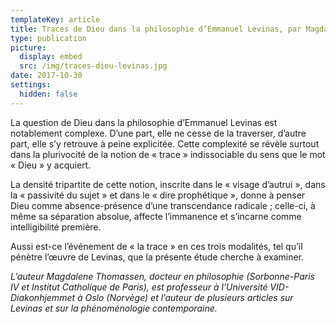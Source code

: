 ```yaml
---
templateKey: article
title: Traces de Dieu dans la philosophie d’Emmanuel Levinas, par Magdalene Thomassen
type: publication
picture:
  display: embed
  src: /img/traces-dieu-levinas.jpg
date: 2017-10-30
settings:
  hidden: false
---
```

La question de Dieu dans la philosophie d’Emmanuel Levinas est notablement complexe. D’une part, elle ne cesse de la traverser, d’autre part, elle s’y retrouve à peine explicitée. Cette complexité se révèle surtout dans la plurivocité de la notion de « trace » indissociable du sens que le mot « Dieu » y acquiert. 

La densité tripartite de cette notion, inscrite dans le « visage d’autrui », dans la « passivité du sujet » et dans le « dire prophétique », donne à penser Dieu comme absence-présence d’une transcendance radicale ; celle-ci, à même sa séparation absolue, affecte l’immanence et s’incarne comme intelligibilité première. 

Aussi est-ce l’événement de « la trace » en ces trois modalités, tel qu’il pénètre l’œuvre de Levinas, que la présente étude cherche à examiner.

*L’auteur Magdalene Thomassen, docteur en philosophie (Sorbonne-Paris IV et Institut Catholique de Paris), est professeur à l’Université VID- Diakonhjemmet à Oslo (Norvège) et l’auteur de plusieurs articles sur Levinas et sur la phénoménologie contemporaine.*